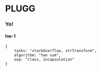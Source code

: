 # PLUGG

### Yo!

#### hw-1

```
{
    tasks: "stackOverflow, strTransform",
    algorithm: "two sum",
    oop: "class, incapsulation"
}
```

